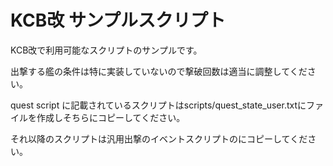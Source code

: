 # KCB改 サンプルスクリプト

KCB改で利用可能なスクリプトのサンプルです。

出撃する艦の条件は特に実装していないので撃破回数は適当に調整してください。

quest script に記載されているスクリプトはscripts/quest_state_user.txtにファイルを作成しそちらにコピーしてください。

それ以降のスクリプトは汎用出撃のイベントスクリプトのにコピーしてください。
